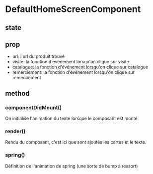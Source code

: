 # DefaultHomeScreenComponent

## state

## prop

- url: l'url du produit trouvé 
- visite: la fonction d'événement lorsqu'on clique sur visite
- catalogue: la fonction d'événement lorsqu'on clique sur catalogue
- remerciement: la fonction d'événement lorsqu'on clique sur remerciement

## method

### componentDidMount()

On initialise l'animation du texte lorsque le composant est monté

### render()

Rendu du composant, c'est ici que sont ajoutés les cartes et le texte.

### spring()

Définition de l'animation de spring (une sorte de bump à ressort)